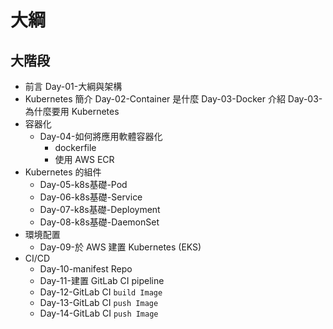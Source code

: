 # 大綱

## 大階段
- 前言
    Day-01-大綱與架構    
- Kubernetes 簡介
    Day-02-Container 是什麼
    Day-03-Docker 介紹
    Day-03-為什麼要用 Kubernetes     
- 容器化
    - Day-04-如何將應用軟體容器化
        - dockerfile
        - 使用 AWS ECR
- Kubernetes 的組件    
    - Day-05-k8s基礎-Pod
    - Day-06-k8s基礎-Service
    - Day-07-k8s基礎-Deployment
    - Day-08-k8s基礎-DaemonSet    
- 環境配置
    - Day-09-於 AWS 建置 Kubernetes (EKS)    
- CI/CD
    - Day-10-manifest Repo
    - Day-11-建置 GitLab CI pipeline
    - Day-12-GitLab CI `build Image`
    - Day-13-GitLab CI `push Image`
    - Day-14-GitLab CI `push Image`

